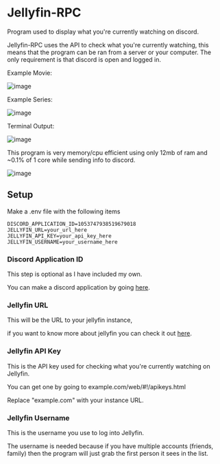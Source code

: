 # Jellyfin-RPC
Program used to display what you're currently watching on discord.

Jellyfin-RPC uses the API to check what you're currently watching, this means that the program can be ran from a server or your computer. The only requirement is that discord is open and logged in.


Example Movie:

![image](https://user-images.githubusercontent.com/66682497/209231361-411296d1-031c-4a87-bcdf-87efde6f3ada.png)

Example Series:

![image](https://user-images.githubusercontent.com/66682497/209229842-350d9fba-cf29-461e-9a0c-3bc47ec24389.png)

Terminal Output:

![image](https://user-images.githubusercontent.com/66682497/208316064-0d66b0cc-2529-4947-8ea9-5b0f48df16e4.png)

This program is very memory/cpu efficient using only 12mb of ram and ~0.1% of 1 core while sending info to discord.

![image](https://user-images.githubusercontent.com/66682497/209229547-ef4b8c00-6f56-44e3-8912-6ed5d9513399.png)


## Setup
Make a .env file with the following items
```
DISCORD_APPLICATION_ID=1053747938519679018
JELLYFIN_URL=your_url_here
JELLYFIN_API_KEY=your_api_key_here
JELLYFIN_USERNAME=your_username_here
```

### Discord Application ID
This step is optional as I have included my own.

You can make a discord application by going <a href="https://discord.com/developers/applications">here</a>.

### Jellyfin URL
This will be the URL to your jellyfin instance, 

if you want to know more about jellyfin you can check it out <a href="https://jellyfin.org/">here</a>.

### Jellyfin API Key
This is the API key used for checking what you're currently watching on Jellyfin.

You can get one by going to example.com/web/#!/apikeys.html

Replace "example.com" with your instance URL.

### Jellyfin Username
This is the username you use to log into Jellyfin.

The username is needed because if you have multiple accounts (friends, family) then the program will just grab the first person it sees in the list.
